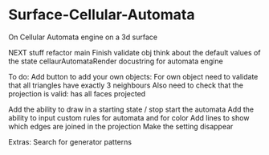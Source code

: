 # Surface-Cellular-Automata
On Cellular Automata engine on a 3d surface


NEXT stuff
refactor main
Finish validate obj
think about the default values of the state cellaurAutomataRender
docustring for automata engine

To do:
Add button to add your own objects:
    For own object need to validate that all triangles have exactly 3 neighbours
    Also need to check that the projection is valid: has all faces projected

Add the ability to draw in a starting state / stop start the automata
Add the ability to input custom rules for automata and for color
Add lines to show which edges are joined in the projection
Make the setting disappear

Extras:
Search for generator patterns